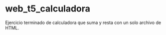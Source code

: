 # web_t5_calculadora

Ejercicio terminado de calculadora que suma y resta con un solo archivo de HTML.
